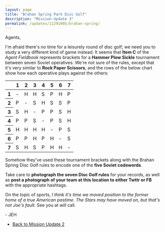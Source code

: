 ```yaml
---
layout: page
title: "Brahan Spring Park Disc Golf"
description: "Mission Update 3"
permalink: /updates/11291005/brahan-spring/
---
```


Agents,

I'm afraid there's no time for a leisurely round of disc golf;
we need you to study a very different kind of game instead.
It seems that **Item C** of the *Agent Fieldbook* represents
brackets for a **Hammer Plow Sickle** tournament between seven Soviet
operatives. We're not sure of the rules, except that it's very similar
to **Rock Paper Scissors**, and the rows of the below chart show how
each operative plays against the others:

<div class="table-wrapper">
  <table>
    <thead>
      <tr>
        <th></th>
        <th>1</th>
        <th>2</th>
        <th>3</th>
        <th>4</th>
        <th>5</th>
        <th>6</th>
        <th>7</th>
      </tr>
    </thead>
    <tbody>
      <tr>
        <th>1</th>
        <td>-</td>
        <td>H</td>
        <td>H</td>
        <td>S</td>
        <td>P</td>
        <td>H</td>
        <td>P</td>
      </tr>
      <tr>
        <th>2</th>
        <td>P</td>
        <td>-</td>
        <td>S</td>
        <td>H</td>
        <td>S</td>
        <td>S</td>
        <td>P</td>
      </tr>
      <tr>
        <th>3</th>
        <td>S</td>
        <td>H</td>
        <td>-</td>
        <td>P</td>
        <td>P</td>
        <td>S</td>
        <td>H</td>
      </tr>
      <tr>
        <th>4</th>
        <td>P</td>
        <td>P</td>
        <td>S</td>
        <td>-</td>
        <td>P</td>
        <td>S</td>
        <td>H</td>
      </tr>
      <tr>
        <th>5</th>
        <td>H</td>
        <td>H</td>
        <td>H</td>
        <td>H</td>
        <td>-</td>
        <td>P</td>
        <td>S</td>
      </tr>
      <tr>
        <th>6</th>
        <td>P</td>
        <td>P</td>
        <td>H</td>
        <td>P</td>
        <td>H</td>
        <td>-</td>
        <td>S</td>
      </tr>
      <tr>
        <th>7</th>
        <td>S</td>
        <td>H</td>
        <td>S</td>
        <td>P</td>
        <td>H</td>
        <td>H</td>
        <td>-</td>
      </tr>
    </tbody>
  </table>
</div>

Somehow they've used these tournament brackets along with the Brahan
Spring Disc Golf rules to encode one of the **five Soviet codewords**.

Take care to **photograph the seven Disc Golf rules** for your records,
as well as **post a photograph of your team at this location to either
Twttr or FB** with the appropriate hashtags.

On the topic of sports, *I think it's time we moved position to the
former home of a true American pastime. The Stars may have moved on,
but that's not Joe's fault.* See you at will call.

\- JEH

* [Back to Mission Update 2](/updates/89001283/lowe-mill/)
